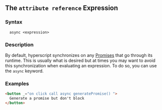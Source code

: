 
## The `attribute reference` Expression

### Syntax

```ebnf
  async <expression>
```

### Description

By default, hyperscript synchronizes on any [Promises](https://developer.mozilla.org/en-US/docs/Web/JavaScript/Reference/Global_Objects/Promise)
that go through its runtime. This is usually what is desired but
at times you may want to avoid this synchronization when evaluating
an expression. To do so, you can use the `async` keyword.

### Examples

```html
<button _="on click call async generatePromise() ">
  Generate a promise but don't block
</button>
```
